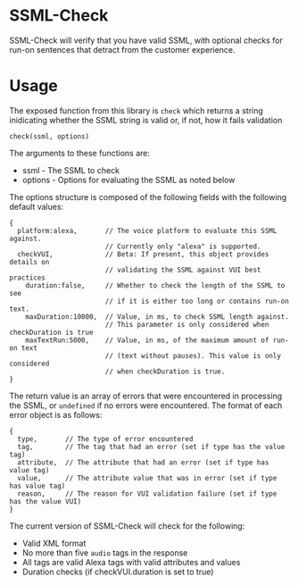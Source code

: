 # SSML-Check

SSML-Check will verify that you have valid SSML, with optional checks for run-on sentences that detract from the customer experience.

# Usage

The exposed function from this library is `check` which returns a string inidicating whether the SSML string is valid or, if not, how it fails validation

```
check(ssml, options)
```

The arguments to these functions are:

 * ssml - The SSML to check
 * options - Options for evaluating the SSML as noted below
 
The options structure is composed of the following fields with the following default values:

```
{
  platform:alexa,       // The voice platform to evaluate this SSML against.
                        // Currently only "alexa" is supported.
  checkVUI,             // Beta: If present, this object provides details on 
                        // validating the SSML against VUI best practices
    duration:false,     // Whether to check the length of the SSML to see
                        // if it is either too long or contains run-on text.
    maxDuration:10000,  // Value, in ms, to check SSML length against.
                        // This parameter is only considered when checkDuration is true           
    maxTextRun:5000,    // Value, in ms, of the maximum amount of run-on text
                        // (text without pauses). This value is only considered
                        // when checkDuration is true.
}
```

The return value is an array of errors that were encountered in processing the SSML, or `undefined` if no errors were encountered.  The format of each error object is as follows:

```
{
  type,       // The type of error encountered
  tag,        // The tag that had an error (set if type has the value tag)
  attribute,  // The attribute that had an error (set if type has value tag)
  value,      // The attribute value that was in error (set if type has value tag)
  reason,     // The reason for VUI validation failure (set if type has the value VUI)
}
```
The current version of SSML-Check will check for the following:

 * Valid XML format
 * No more than five `audio` tags in the response
 * All tags are valid Alexa tags with valid attributes and values
 * Duration checks (if checkVUI.duration is set to true)